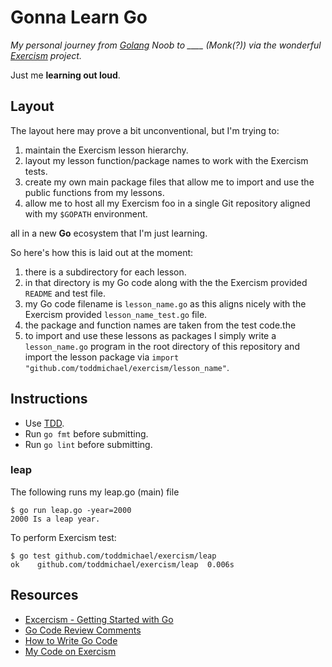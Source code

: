 # Gonna Learn Go

*My personal journey from [Golang](https://golang.org/) Noob to \_\_\_\_ (Monk(?)) via the wonderful [Exercism](http://exercism.io/getting-started) project.*

Just me __learning out loud__.

## Layout

The layout here may prove a bit unconventional, but I'm trying to:

 1. maintain the Exercism lesson hierarchy.
 1. layout my lesson function/package names to work with the Exercism tests.
 1. create my own main package files that allow me to import and use the public functions from my lessons.
 1. allow me to host all my Exercism foo in a single Git repository aligned with my `$GOPATH` environment.

all in a new __Go__ ecosystem that I'm just learning.

So here's how this is laid out at the moment:

 1. there is a subdirectory for each lesson.
 1. in that directory is my Go code along with the the Exercism provided `README` and test file.
 1. my Go code filename is `lesson_name.go` as this aligns nicely with the Exercism provided `lesson_name_test.go` file.
 1. the package and function names are taken from the test code.the
 1. to import and use these lessons as packages I simply write a `lesson_name.go` program in the root directory of this repository and import the lesson package via  `import "github.com/toddmichael/exercism/lesson_name"`.

## Instructions

 - Use [TDD](https://en.wikipedia.org/wiki/Test-driven_development).
 - Run `go fmt` before submitting.
 - Run `go lint` before submitting.

### leap

The following runs my leap.go (main) file
```golang
$ go run leap.go -year=2000
2000 Is a leap year.
```

To perform Exercism test:
```golang
$ go test github.com/toddmichael/exercism/leap
ok    github.com/toddmichael/exercism/leap  0.006s
```

## Resources

 - [Excercism - Getting Started with Go](http://help.exercism.io/getting-started-with-go.html)
 - [Go Code Review Comments](https://code.google.com/p/go-wiki/wiki/CodeReviewComments)
 - [How to Write Go Code](https://golang.org/doc/code.html)
 - [My Code on Exercism](http://exercism.io/toddmichael)
